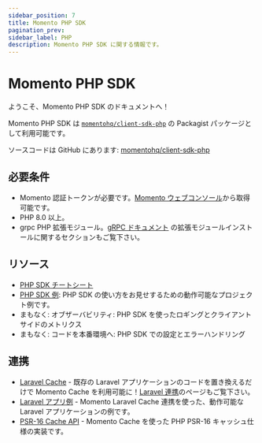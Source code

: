 ```yaml
---
sidebar_position: 7
title: Momento PHP SDK
pagination_prev:
sidebar_label: PHP
description: Momento PHP SDK に関する情報です。
---
```


# Momento PHP SDK

ようこそ、Momento PHP SDK のドキュメントへ！

Momento PHP SDK は [`momentohq/client-sdk-php`](https://packagist.org/packages/momentohq/client-sdk-php) の Packagist パッケージとして利用可能です。

ソースコードは GitHub にあります: [momentohq/client-sdk-php](https://github.com/momentohq/client-sdk-php)

## 必要条件

- Momento 認証トークンが必要です。[Momento ウェブコンソール](https://console.gomomento.com/)から取得可能です。
- PHP 8.0 以上。
- grpc PHP 拡張モジュール。[gRPC ドキュメント](https://github.com/grpc/grpc/blob/v1.54.0/src/php/README.md) の拡張モジュールインストールに関するセクションもご覧下さい。

## リソース

- [PHP SDK チートシート](./cheat-sheet.md)
- [PHP SDK 例](https://github.com/momentohq/client-sdk-php/blob/main/examples/README.md): PHP SDK の使い方をお見せするための動作可能なプロジェクト例です。
- まもなく: オブザーバビリティ: PHP SDK を使ったロギングとクライアントサイドのメトリクス
- まもなく: コードを本番環境へ: PHP SDK での設定とエラーハンドリング

## 連携

- [Laravel Cache](https://github.com/momentohq/laravel-cache) - 既存の Laravel アプリケーションのコードを置き換えるだけで Momento Cache を利用可能に！[Laravel 連携](/develop/integrations/momento-cache-laravel-php.md)のページもご覧下さい。
- [Laravel アプリ例](https://github.com/momentohq/laravel-example) - Momento Laravel Cache 連携を使った、動作可能なLaravel アプリケーションの例です。
- [PSR-16 Cache API](https://github.com/momentohq/client-sdk-php/blob/main/README-PSR16.md) - Momento Cache を使った PHP PSR-16 キャッシュ仕様の実装です。
